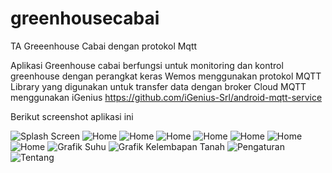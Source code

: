 # greenhousecabai
TA Greeenhouse Cabai dengan protokol Mqtt

Aplikasi Greenhouse cabai berfungsi untuk monitoring dan kontrol greenhouse dengan perangkat keras Wemos menggunakan protokol MQTT 
Library yang digunakan untuk transfer data dengan broker Cloud MQTT menggunakan iGenius https://github.com/iGenius-Srl/android-mqtt-service

Berikut screenshot aplikasi ini

![Splash Screen](/images/Gambar1.png)
![Home](/images/Gambar2.png)
![Home](/images/Gambar3.png)
![Home](/images/Gambar4.png)
![Home](/images/Gambar5.png)
![Home](/images/Gambar6.png)
![Home](/images/Gambar7.png)
![Home](/images/Gambar8.png)
![Grafik Suhu](/images/Gambar9.png)
![Grafik Kelembapan Tanah](/images/Gambar10.png)
![Pengaturan](/images/Gambar11.png)
![Tentang](/images/Gambar12.png)
